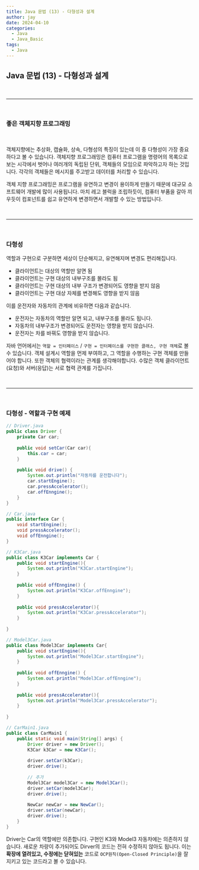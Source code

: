 ```yaml
---
title: Java 문법 (13) - 다형성과 설계
author: jay
date: 2024-04-10
categories:
  - Java
  - Java_Basic
tags:
  - Java
---
```

## **Java 문법 (13) - 다형성과 설계**


<br />
 
---

<br/>


### **좋은 객체지향 프로그래밍** 
<br/>

객체지향에는 추상화, 캡슐화, 상속, 다형성의 특징이 있는데 이 중 다형성이 가장 중요하다고 볼 수 있습니다. 객체지향 프로그래밍은 컴퓨터 프로그램을 명령어의 목록으로 보는 시각에서 벗어나 여러개의 독립된 단위, 객체들의 모임으로 파악하고자 하는 것입니다. 각각의 객체들은 메시지를 주고받고 데이터를 처리할 수 있습니다.

객체 지향 프로그래밍은 프로그램을 유연하고 변경이 용이하게 만들기 때문에 대규모 소프트웨어 개발에 많이 사용됩니다. 마치 레고 블럭을 조립하듯이, 컴퓨터 부품을 갈아 끼우듯이 컴포넌트를 쉽고 유연하게 변경하면서 개발할 수 있는 방법입니다.



<br />
 
---

<br/>

### **다형성**

역할과 구현으로 구분하면 세상이 단순해지고, 유연해지며 변경도 편리해집니다. 
- 클라이언트는 대상의 역할만 알면 됨
- 클라이언트는 구현 대상의 내부구조를 몰라도 됨
- 클라이언트는 구현 대상의 내부 구조가 변경되어도 영향을 받지 않음
- 클라이언트는 구현 대상 자체를 변경해도 영향을 받지 않음

이를 운전자와 자동차의 관계에 비유하면 다음과 같습니다.
- 운전자는 자동차의 역할만 알면 되고, 내부구조를 몰라도 됩니다. 
- 자동차의 내부구조가 변경되어도 운전자는 영향을 받지 않습니다. 
- 운전자는 차를 바꿔도 영향을 받지 않습니다.

자바 언어에서는 `역할 = 인터페이스` /  `구현 = 인터페이스를 구현한 클래스, 구현 객체`로 볼 수 있습니다. 
객체 설계시 역할을 먼제 부여하고, 그 역할을 수행하는 구현 객체를 만들어야 합니다. 또한 객체의 협력이라는 관계를 생각해야합니다. 수많은 객체 클라이언트(요청)와 서버(응답)는 서로 협력 관계를 가집니다.



<br />
 
---

<br/>

### **다형성 - 역할과 구현 예제**

```java
// Driver.java  
public class Driver {  
    private Car car;  
  
    public void setCar(Car car){  
        this.car = car;  
    }  
  
    public void drive() {  
        System.out.println("자동차를 운전합니다");  
        car.startEngine();  
        car.pressAccelerator();  
        car.offEnngine();  
    }  
}
```

```java
// Car.java
public interface Car {  
    void startEngine();  
    void pressAccelerator();  
    void offEnngine();  
}
```

```java
// K3Car.java
public class K3Car implements Car {  
    public void startEngine(){  
        System.out.println("K3Car.startEngine");  
    }  
  
    public void offEnngine() {  
        System.out.println("K3Car.offEnngine");  
    }  
  
    public void pressAccelerator(){  
        System.out.println("K3Car.pressAccelerator");  
    }  
  
}
```

```java
// Model3Car.java  
public class Model3Car implements Car{  
    public void startEngine(){  
        System.out.println("Model3Car.startEngine");  
    }  
  
    public void offEnngine() {  
        System.out.println("Model3Car.offEnngine");  
    }  
  
    public void pressAccelerator(){  
        System.out.println("Model3Car.pressAccelerator");  
    }  
  
}
```

```java
// CarMain1.java  
public class CarMain1 {  
    public static void main(String[] args) {  
        Driver driver = new Driver();  
        K3Car k3Car = new K3Car();  
  
        driver.setCar(k3Car);  
        driver.drive();  
  
        // 추가  
        Model3Car model3Car = new Model3Car();  
        driver.setCar(model3Car);  
        driver.drive();  
  
        NewCar newCar = new NewCar();  
        driver.setCar(newCar);  
        driver.drive();  
    }  
}
```

Driver는 Car의 역할에만 의존합니다. 구현인 K3와 Model3 자동차에는 의존하지 않습니다. 새로운 차량이 추가되어도 Dirver의 코드는 전혀 수정하지 않아도 됩니다. 이는 **확장에 열려있고, 수정에는 닫혀있는** 코드로 `OCP원칙(Open-Closed Principle)`을 잘 지키고 있는 코드라고 볼 수 있습니다.
